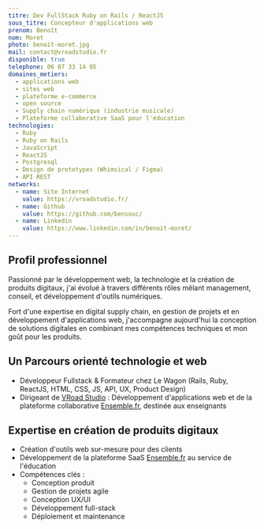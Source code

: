 ```yaml
---
titre: Dev FullStack Ruby on Rails / ReactJS
sous_titre: Concepteur d'applications web
prenom: Benoît
nom: Moret
photo: benoit-moret.jpg
mail: contact@vroadstudio.fr
disponible: true
telephone: 06 07 33 14 05
domaines_metiers:
  - applications web
  - sites web
  - plateforme e-commerce
  - open source
  - Supply chain numérique (industrie musicale)
  - Plateforme collaborative SaaS pour l'éducation
technologies:
  - Ruby
  - Ruby on Rails
  - JavaScript
  - ReactJS
  - Postgresql
  - Design de prototypes (Whimsical / Figma)
  - API REST
networks:
  - name: Site Internet
    value: https://vroadstudio.fr/
  - name: Github
    value: https://github.com/bensouc/
  - name: Linkedin
    value: https://www.linkedin.com/in/benoit-moret/
---
```


## Profil professionnel

Passionné par le développement web, la technologie et la création de produits digitaux, j'ai évolué à travers différents rôles mêlant management, conseil, et développement d'outils numériques.

Fort d'une expertise en digital supply chain, en gestion de projets et en développement d'applications web, j'accompagne aujourd'hui la conception de solutions digitales en combinant mes compétences techniques et mon goût pour les produits.

## Un Parcours orienté technologie et web

- Développeur Fullstack & Formateur chez Le Wagon (Rails, Ruby, ReactJS, HTML, CSS, JS, API, UX, Product Design)
- Dirigeant de [VRoad Studio](https://www.vroadstudio.fr) : Développement d'applications web et de la plateforme collaborative [Ensemble.fr](https://www.app-ensemble.fr), destinée aux enseignants

## Expertise en création de produits digitaux

- Création d'outils web sur-mesure pour des clients
- Développement de la plateforme SaaS [Ensemble.fr](https://www.app-ensemble.fr) au service de l'éducation
- Compétences clés :
  - Conception produit
  - Gestion de projets agile
  - Conception UX/UI
  - Développement full-stack
  - Déploiement et maintenance
